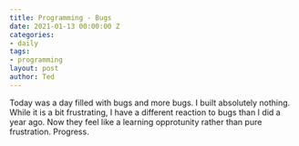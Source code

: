 ```yaml
---
title: Programming - Bugs
date: 2021-01-13 00:00:00 Z
categories:
- daily
tags:
- programming
layout: post
author: Ted
---
```


Today was a day filled with bugs and more bugs. I built absolutely nothing. While it is a bit frustrating, I have a different reaction to bugs than I did a year ago. Now they feel like a learning opprotunity rather than pure frustration. Progress.
